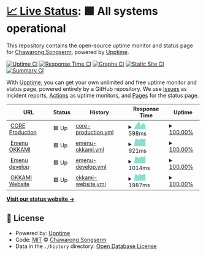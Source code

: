 # [📈 Live Status](https://demo.upptime.js.org): <!--live status--> **🟩 All systems operational**

This repository contains the open-source uptime monitor and status page for [Chawarong Songserm](http://chawarong.github.io), powered by [Upptime](https://github.com/upptime/upptime).

[![Uptime CI](https://github.com/chawarong/upptime/workflows/Uptime%20CI/badge.svg)](https://github.com/upptime/upptime/actions?query=workflow%3A%22Uptime+CI%22)
[![Response Time CI](https://github.com/chawarong/upptime/workflows/Response%20Time%20CI/badge.svg)](https://github.com/upptime/upptime/actions?query=workflow%3A%22Response+Time+CI%22)
[![Graphs CI](https://github.com/chawarong/upptime/workflows/Graphs%20CI/badge.svg)](https://github.com/upptime/upptime/actions?query=workflow%3A%22Graphs+CI%22)
[![Static Site CI](https://github.com/chawarong/upptime/workflows/Static%20Site%20CI/badge.svg)](https://github.com/upptime/upptime/actions?query=workflow%3A%22Static+Site+CI%22)
[![Summary CI](https://github.com/chawarong/upptime/workflows/Summary%20CI/badge.svg)](https://github.com/upptime/upptime/actions?query=workflow%3A%22Summary+CI%22)

With [Upptime](https://upptime.js.org), you can get your own unlimited and free uptime monitor and status page, powered entirely by a GitHub repository. We use [Issues](https://github.com/chawarong/upptime/issues) as incident reports, [Actions](https://github.com/chawarong/upptime/actions) as uptime monitors, and [Pages](https://demo.upptime.js.org) for the status page.

<!--start: status pages-->
<!-- This summary is generated by Upptime (https://github.com/upptime/upptime) -->
<!-- Do not edit this manually, your changes will be overwritten -->
<!-- prettier-ignore -->
| URL | Status | History | Response Time | Uptime |
| --- | ------ | ------- | ------------- | ------ |
| <img alt="" src="https://favicons.githubusercontent.com/app.okkami.com" height="13"> [CORE Production](https://app.okkami.com) | 🟩 Up | [core-production.yml](https://github.com/fingi/upptime/commits/HEAD/history/core-production.yml) | <details><summary><img alt="Response time graph" src="./graphs/core-production/response-time-week.png" height="20"> 598ms</summary><br><a href="https://fingi.github.io/upptime/history/core-production"><img alt="Response time 809" src="https://img.shields.io/endpoint?url=https%3A%2F%2Fraw.githubusercontent.com%2Ffingi%2Fupptime%2FHEAD%2Fapi%2Fcore-production%2Fresponse-time.json"></a><br><a href="https://fingi.github.io/upptime/history/core-production"><img alt="24-hour response time 417" src="https://img.shields.io/endpoint?url=https%3A%2F%2Fraw.githubusercontent.com%2Ffingi%2Fupptime%2FHEAD%2Fapi%2Fcore-production%2Fresponse-time-day.json"></a><br><a href="https://fingi.github.io/upptime/history/core-production"><img alt="7-day response time 598" src="https://img.shields.io/endpoint?url=https%3A%2F%2Fraw.githubusercontent.com%2Ffingi%2Fupptime%2FHEAD%2Fapi%2Fcore-production%2Fresponse-time-week.json"></a><br><a href="https://fingi.github.io/upptime/history/core-production"><img alt="30-day response time 681" src="https://img.shields.io/endpoint?url=https%3A%2F%2Fraw.githubusercontent.com%2Ffingi%2Fupptime%2FHEAD%2Fapi%2Fcore-production%2Fresponse-time-month.json"></a><br><a href="https://fingi.github.io/upptime/history/core-production"><img alt="1-year response time 809" src="https://img.shields.io/endpoint?url=https%3A%2F%2Fraw.githubusercontent.com%2Ffingi%2Fupptime%2FHEAD%2Fapi%2Fcore-production%2Fresponse-time-year.json"></a></details> | <details><summary><a href="https://fingi.github.io/upptime/history/core-production">100.00%</a></summary><a href="https://fingi.github.io/upptime/history/core-production"><img alt="All-time uptime 99.98%" src="https://img.shields.io/endpoint?url=https%3A%2F%2Fraw.githubusercontent.com%2Ffingi%2Fupptime%2FHEAD%2Fapi%2Fcore-production%2Fuptime.json"></a><br><a href="https://fingi.github.io/upptime/history/core-production"><img alt="24-hour uptime 100.00%" src="https://img.shields.io/endpoint?url=https%3A%2F%2Fraw.githubusercontent.com%2Ffingi%2Fupptime%2FHEAD%2Fapi%2Fcore-production%2Fuptime-day.json"></a><br><a href="https://fingi.github.io/upptime/history/core-production"><img alt="7-day uptime 100.00%" src="https://img.shields.io/endpoint?url=https%3A%2F%2Fraw.githubusercontent.com%2Ffingi%2Fupptime%2FHEAD%2Fapi%2Fcore-production%2Fuptime-week.json"></a><br><a href="https://fingi.github.io/upptime/history/core-production"><img alt="30-day uptime 100.00%" src="https://img.shields.io/endpoint?url=https%3A%2F%2Fraw.githubusercontent.com%2Ffingi%2Fupptime%2FHEAD%2Fapi%2Fcore-production%2Fuptime-month.json"></a><br><a href="https://fingi.github.io/upptime/history/core-production"><img alt="1-year uptime 99.98%" src="https://img.shields.io/endpoint?url=https%3A%2F%2Fraw.githubusercontent.com%2Ffingi%2Fupptime%2FHEAD%2Fapi%2Fcore-production%2Fuptime-year.json"></a></details>
| <img alt="" src="https://favicons.githubusercontent.com/emenu.okkami.com" height="13"> [Emenu OKKAMI](https://emenu.okkami.com/) | 🟩 Up | [emenu-okkami.yml](https://github.com/fingi/upptime/commits/HEAD/history/emenu-okkami.yml) | <details><summary><img alt="Response time graph" src="./graphs/emenu-okkami/response-time-week.png" height="20"> 921ms</summary><br><a href="https://fingi.github.io/upptime/history/emenu-okkami"><img alt="Response time 925" src="https://img.shields.io/endpoint?url=https%3A%2F%2Fraw.githubusercontent.com%2Ffingi%2Fupptime%2FHEAD%2Fapi%2Femenu-okkami%2Fresponse-time.json"></a><br><a href="https://fingi.github.io/upptime/history/emenu-okkami"><img alt="24-hour response time 987" src="https://img.shields.io/endpoint?url=https%3A%2F%2Fraw.githubusercontent.com%2Ffingi%2Fupptime%2FHEAD%2Fapi%2Femenu-okkami%2Fresponse-time-day.json"></a><br><a href="https://fingi.github.io/upptime/history/emenu-okkami"><img alt="7-day response time 921" src="https://img.shields.io/endpoint?url=https%3A%2F%2Fraw.githubusercontent.com%2Ffingi%2Fupptime%2FHEAD%2Fapi%2Femenu-okkami%2Fresponse-time-week.json"></a><br><a href="https://fingi.github.io/upptime/history/emenu-okkami"><img alt="30-day response time 932" src="https://img.shields.io/endpoint?url=https%3A%2F%2Fraw.githubusercontent.com%2Ffingi%2Fupptime%2FHEAD%2Fapi%2Femenu-okkami%2Fresponse-time-month.json"></a><br><a href="https://fingi.github.io/upptime/history/emenu-okkami"><img alt="1-year response time 925" src="https://img.shields.io/endpoint?url=https%3A%2F%2Fraw.githubusercontent.com%2Ffingi%2Fupptime%2FHEAD%2Fapi%2Femenu-okkami%2Fresponse-time-year.json"></a></details> | <details><summary><a href="https://fingi.github.io/upptime/history/emenu-okkami">100.00%</a></summary><a href="https://fingi.github.io/upptime/history/emenu-okkami"><img alt="All-time uptime 99.91%" src="https://img.shields.io/endpoint?url=https%3A%2F%2Fraw.githubusercontent.com%2Ffingi%2Fupptime%2FHEAD%2Fapi%2Femenu-okkami%2Fuptime.json"></a><br><a href="https://fingi.github.io/upptime/history/emenu-okkami"><img alt="24-hour uptime 100.00%" src="https://img.shields.io/endpoint?url=https%3A%2F%2Fraw.githubusercontent.com%2Ffingi%2Fupptime%2FHEAD%2Fapi%2Femenu-okkami%2Fuptime-day.json"></a><br><a href="https://fingi.github.io/upptime/history/emenu-okkami"><img alt="7-day uptime 100.00%" src="https://img.shields.io/endpoint?url=https%3A%2F%2Fraw.githubusercontent.com%2Ffingi%2Fupptime%2FHEAD%2Fapi%2Femenu-okkami%2Fuptime-week.json"></a><br><a href="https://fingi.github.io/upptime/history/emenu-okkami"><img alt="30-day uptime 100.00%" src="https://img.shields.io/endpoint?url=https%3A%2F%2Fraw.githubusercontent.com%2Ffingi%2Fupptime%2FHEAD%2Fapi%2Femenu-okkami%2Fuptime-month.json"></a><br><a href="https://fingi.github.io/upptime/history/emenu-okkami"><img alt="1-year uptime 99.91%" src="https://img.shields.io/endpoint?url=https%3A%2F%2Fraw.githubusercontent.com%2Ffingi%2Fupptime%2FHEAD%2Fapi%2Femenu-okkami%2Fuptime-year.json"></a></details>
| <img alt="" src="https://favicons.githubusercontent.com/emenu.develop.okkami.com" height="13"> [Emenu develop](https://emenu.develop.okkami.com:3443/api/store?puid=000-000-0011&uid=9b1825bb-7839-4266-9efd-9902f9f576f3&k=null&type=Store&language=en) | 🟩 Up | [emenu-develop.yml](https://github.com/fingi/upptime/commits/HEAD/history/emenu-develop.yml) | <details><summary><img alt="Response time graph" src="./graphs/emenu-develop/response-time-week.png" height="20"> 1014ms</summary><br><a href="https://fingi.github.io/upptime/history/emenu-develop"><img alt="Response time 1027" src="https://img.shields.io/endpoint?url=https%3A%2F%2Fraw.githubusercontent.com%2Ffingi%2Fupptime%2FHEAD%2Fapi%2Femenu-develop%2Fresponse-time.json"></a><br><a href="https://fingi.github.io/upptime/history/emenu-develop"><img alt="24-hour response time 1108" src="https://img.shields.io/endpoint?url=https%3A%2F%2Fraw.githubusercontent.com%2Ffingi%2Fupptime%2FHEAD%2Fapi%2Femenu-develop%2Fresponse-time-day.json"></a><br><a href="https://fingi.github.io/upptime/history/emenu-develop"><img alt="7-day response time 1014" src="https://img.shields.io/endpoint?url=https%3A%2F%2Fraw.githubusercontent.com%2Ffingi%2Fupptime%2FHEAD%2Fapi%2Femenu-develop%2Fresponse-time-week.json"></a><br><a href="https://fingi.github.io/upptime/history/emenu-develop"><img alt="30-day response time 1024" src="https://img.shields.io/endpoint?url=https%3A%2F%2Fraw.githubusercontent.com%2Ffingi%2Fupptime%2FHEAD%2Fapi%2Femenu-develop%2Fresponse-time-month.json"></a><br><a href="https://fingi.github.io/upptime/history/emenu-develop"><img alt="1-year response time 1027" src="https://img.shields.io/endpoint?url=https%3A%2F%2Fraw.githubusercontent.com%2Ffingi%2Fupptime%2FHEAD%2Fapi%2Femenu-develop%2Fresponse-time-year.json"></a></details> | <details><summary><a href="https://fingi.github.io/upptime/history/emenu-develop">100.00%</a></summary><a href="https://fingi.github.io/upptime/history/emenu-develop"><img alt="All-time uptime 99.86%" src="https://img.shields.io/endpoint?url=https%3A%2F%2Fraw.githubusercontent.com%2Ffingi%2Fupptime%2FHEAD%2Fapi%2Femenu-develop%2Fuptime.json"></a><br><a href="https://fingi.github.io/upptime/history/emenu-develop"><img alt="24-hour uptime 100.00%" src="https://img.shields.io/endpoint?url=https%3A%2F%2Fraw.githubusercontent.com%2Ffingi%2Fupptime%2FHEAD%2Fapi%2Femenu-develop%2Fuptime-day.json"></a><br><a href="https://fingi.github.io/upptime/history/emenu-develop"><img alt="7-day uptime 100.00%" src="https://img.shields.io/endpoint?url=https%3A%2F%2Fraw.githubusercontent.com%2Ffingi%2Fupptime%2FHEAD%2Fapi%2Femenu-develop%2Fuptime-week.json"></a><br><a href="https://fingi.github.io/upptime/history/emenu-develop"><img alt="30-day uptime 100.00%" src="https://img.shields.io/endpoint?url=https%3A%2F%2Fraw.githubusercontent.com%2Ffingi%2Fupptime%2FHEAD%2Fapi%2Femenu-develop%2Fuptime-month.json"></a><br><a href="https://fingi.github.io/upptime/history/emenu-develop"><img alt="1-year uptime 99.86%" src="https://img.shields.io/endpoint?url=https%3A%2F%2Fraw.githubusercontent.com%2Ffingi%2Fupptime%2FHEAD%2Fapi%2Femenu-develop%2Fuptime-year.json"></a></details>
| <img alt="" src="https://favicons.githubusercontent.com/www.okkami.com" height="13"> [OKKAMI Website](http://www.okkami.com) | 🟩 Up | [okkami-website.yml](https://github.com/fingi/upptime/commits/HEAD/history/okkami-website.yml) | <details><summary><img alt="Response time graph" src="./graphs/okkami-website/response-time-week.png" height="20"> 1987ms</summary><br><a href="https://fingi.github.io/upptime/history/okkami-website"><img alt="Response time 1955" src="https://img.shields.io/endpoint?url=https%3A%2F%2Fraw.githubusercontent.com%2Ffingi%2Fupptime%2FHEAD%2Fapi%2Fokkami-website%2Fresponse-time.json"></a><br><a href="https://fingi.github.io/upptime/history/okkami-website"><img alt="24-hour response time 2150" src="https://img.shields.io/endpoint?url=https%3A%2F%2Fraw.githubusercontent.com%2Ffingi%2Fupptime%2FHEAD%2Fapi%2Fokkami-website%2Fresponse-time-day.json"></a><br><a href="https://fingi.github.io/upptime/history/okkami-website"><img alt="7-day response time 1987" src="https://img.shields.io/endpoint?url=https%3A%2F%2Fraw.githubusercontent.com%2Ffingi%2Fupptime%2FHEAD%2Fapi%2Fokkami-website%2Fresponse-time-week.json"></a><br><a href="https://fingi.github.io/upptime/history/okkami-website"><img alt="30-day response time 1987" src="https://img.shields.io/endpoint?url=https%3A%2F%2Fraw.githubusercontent.com%2Ffingi%2Fupptime%2FHEAD%2Fapi%2Fokkami-website%2Fresponse-time-month.json"></a><br><a href="https://fingi.github.io/upptime/history/okkami-website"><img alt="1-year response time 1955" src="https://img.shields.io/endpoint?url=https%3A%2F%2Fraw.githubusercontent.com%2Ffingi%2Fupptime%2FHEAD%2Fapi%2Fokkami-website%2Fresponse-time-year.json"></a></details> | <details><summary><a href="https://fingi.github.io/upptime/history/okkami-website">100.00%</a></summary><a href="https://fingi.github.io/upptime/history/okkami-website"><img alt="All-time uptime 99.98%" src="https://img.shields.io/endpoint?url=https%3A%2F%2Fraw.githubusercontent.com%2Ffingi%2Fupptime%2FHEAD%2Fapi%2Fokkami-website%2Fuptime.json"></a><br><a href="https://fingi.github.io/upptime/history/okkami-website"><img alt="24-hour uptime 100.00%" src="https://img.shields.io/endpoint?url=https%3A%2F%2Fraw.githubusercontent.com%2Ffingi%2Fupptime%2FHEAD%2Fapi%2Fokkami-website%2Fuptime-day.json"></a><br><a href="https://fingi.github.io/upptime/history/okkami-website"><img alt="7-day uptime 100.00%" src="https://img.shields.io/endpoint?url=https%3A%2F%2Fraw.githubusercontent.com%2Ffingi%2Fupptime%2FHEAD%2Fapi%2Fokkami-website%2Fuptime-week.json"></a><br><a href="https://fingi.github.io/upptime/history/okkami-website"><img alt="30-day uptime 100.00%" src="https://img.shields.io/endpoint?url=https%3A%2F%2Fraw.githubusercontent.com%2Ffingi%2Fupptime%2FHEAD%2Fapi%2Fokkami-website%2Fuptime-month.json"></a><br><a href="https://fingi.github.io/upptime/history/okkami-website"><img alt="1-year uptime 99.98%" src="https://img.shields.io/endpoint?url=https%3A%2F%2Fraw.githubusercontent.com%2Ffingi%2Fupptime%2FHEAD%2Fapi%2Fokkami-website%2Fuptime-year.json"></a></details>

<!--end: status pages-->

[**Visit our status website →**](https://demo.upptime.js.org)

## 📄 License

- Powered by: [Upptime](https://github.com/upptime/upptime)
- Code: [MIT](./LICENSE) © [Chawarong Songserm](http://chawarong.github.io)
- Data in the `./history` directory: [Open Database License](https://opendatacommons.org/licenses/odbl/1-0/)
